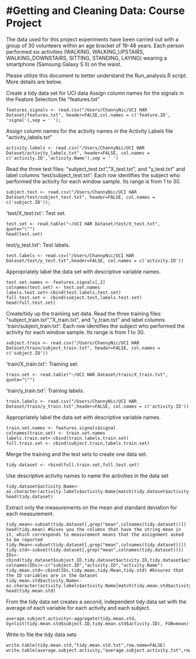 #Getting and Cleaning Data: Course Project
========================================================

The data used for this project experiments have been carried out with a group of 30 volunteers within an age bracket of 19-48 years. Each person performed six activities (WALKING, WALKING_UPSTAIRS, WALKING_DOWNSTAIRS, SITTING, STANDING, LAYING) wearing a smartphone (Samsung Galaxy S II) on the waist. 

Please utilize this document to better understand the Run_analysis.R script. More details are below.

Create a tidy data set for UCI data
Assign column names for the signals in the Feature Selection file "features.txt"
```{r}
features.signals <- read.csv("/Users/ChannyNic/UCI HAR Dataset/features.txt", header=FALSE,col.names = c('feature.ID', 'signal'),sep = ' ');
```
Assign column names for the activity names in the Activity Labels file "activity_labels.txt"
```{r}
activity.labels <- read.csv("/Users/ChannyNic/UCI HAR Dataset/activity_labels.txt", header=FALSE, col.names = c('activity.ID','activity.Name'),sep = ' ')
```
Read the three test files: "subject_test.txt","X_test.txt", and "y_test.txt" and label columns
'test/subject_test.txt': Each row identifies the subject who performed the activity for each window sample. Its range is from 1 to 30. 
```{r}
subject.test <- read.csv("/Users/ChannyNic/UCI HAR Dataset/test/subject_test.txt", header=FALSE, col.names = c('subject.ID'));
```
'test/X_test.txt': Test set.
```{r}
test.set <- read.table("~/UCI HAR Dataset/test/X_test.txt", quote="\"")
head(test.set)
```
test/y_test.txt': Test labels.
```{r}
test.labels <- read.csv("/Users/ChannyNic/UCI HAR Dataset/test/y_test.txt",header=FALSE, col.names = c('activity.ID'))
```
Appropriately label the data set with descriptive variable names.
```{r}
test.set.names <- features.signals[,2]
colnames(test.set) <- test.set.names
labels.test.set<-cbind(test.labels,test.set)
full.test.set <- cbind(subject.test,labels.test.set)
head(full.test.set)
```
Create/tidy up the trainiing set data.
Read the three training files: "subject_train.txt","X_train.txt", and "y_train.txt" and label columns
'train/subject_train.txt': Each row identifies the subject who performed the activity for each window sample. Its range is from 1 to 30. 
```{r}
subject.train <- read.csv("/Users/ChannyNic/UCI HAR Dataset/train/subject_train.txt", header=FALSE, col.names = c('subject.ID'))
```
'train/X_train.txt': Training set.
```{r}
train.set <- read.table("~/UCI HAR Dataset/train/X_train.txt", quote="\"")
```
'train/y_train.txt': Training labels.
```{r}
train.labels <- read.csv("/Users/ChannyNic/UCI HAR Dataset/train/y_train.txt",header=FALSE, col.names = c('activity.ID'))
```
Appropriately label the data set with descriptive variable names.
```{r}
train.set.names <- features.signals$signal
colnames(train.set) <- train.set.names
labels.train.set<-cbind(train.labels,train.set)
full.train.set <- cbind(subject.train,labels.train.set)
```
Merge the training and the test sets to create one data set.
```{r}
tidy.dataset <- rbind(full.train.set,full.test.set)
```
Use descriptive activity names to name the activities in the data set
```{r}
tidy.dataset$activity.Name<-as.character(activity.labels$activity.Name[match(tidy.dataset$activity.ID,activity.labels$activity.ID)])
head(tidy.dataset)
```
Extract only the measurements on the mean and standard deviation for each measurement. 
```{r}
tidy.mean<-subset(tidy.dataset[,grep("mean",colnames(tidy.dataset))])
head(tidy.mean) #Gives you the columns that have the string mean in it, which corresponds to measurement means that the assignment asked to be reported
tidy.Mean<-subset(tidy.dataset[,grep("mean",colnames(tidy.dataset))])
tidy.std<-subset(tidy.dataset[,grep("mean",colnames(tidy.dataset))])
IDs<-cbind(tidy.dataset$subject.ID,tidy.dataset$activity.ID,tidy.dataset$activity.Name)
colnames(IDs)<-c("subject.ID","activity.ID","activity.Name")
tidy.mean.std<-cbind(IDs,tidy.mean,tidy.Mean,tidy.std) #Ensures that the ID variables are in the dataset
tidy.mean.std$activity.Name<-as.character(activity.labels$activity.Name[match(tidy.mean.std$activity.ID,activity.labels$activity.ID)])
head(tidy.mean.std)
```
From the tidy data set creates a second, independent tidy data set with the average of each variable for each activity and each subject.
```{r}
average.subject.activity<-aggregate(tidy.mean.std, by=list(tidy.mean.std$subject.ID,tidy.mean.std$activity.ID), FUN=mean)
```
Write to file the tidy data sets
```{r}
write.table(tidy.mean.std,"tidy.mean.std.txt",row.name=FALSE)
write.table(average.subject.activity,"average.subject.activity.txt",row.name=FALSE)
```
